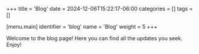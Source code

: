+++
title = 'Blog'
date = 2024-12-06T15:22:17-06:00
categories = []
tags = []

[menu.main]
identifier = 'blog'
name = 'Blog'
weight = 5
+++

Welcome to the blog page! Here you can find all the updates you seek. Enjoy!
